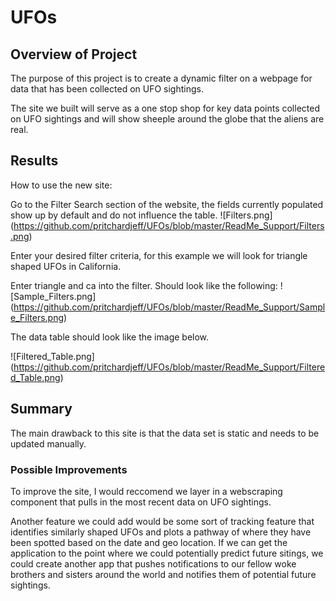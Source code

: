 # UFOs

## Overview of Project
The purpose of this project is to create a dynamic filter on a webpage for data that has been collected on UFO sightings.

The site we built will serve as a one stop shop for key data points collected on UFO sightings and will show sheeple around the globe that the aliens are real.

## Results

How to use the new site:

Go to the Filter Search section of the website, the fields currently populated show up by default and do not influence the table.  ![Filters.png] (https://github.com/pritchardjeff/UFOs/blob/master/ReadMe_Support/Filters.png)

Enter your desired filter criteria, for this example we will look for triangle shaped UFOs in California.

Enter triangle and ca into the filter. Should look like the following:  ![Sample_Filters.png] (https://github.com/pritchardjeff/UFOs/blob/master/ReadMe_Support/Sample_Filters.png)

The data table should look like the image below. 

 ![Filtered_Table.png] (https://github.com/pritchardjeff/UFOs/blob/master/ReadMe_Support/Filtered_Table.png)


## Summary

The main drawback to this site is that the data set is static and needs to be updated manually. 

### Possible Improvements

To improve the site, I would reccomend we layer in a webscraping component that pulls in the most recent data on UFO sightings.

Another feature we could add would be some sort of tracking feature that identifies similarly shaped UFOs and plots a pathway of where they have been spotted based on the date and geo location. If we can get the application to the point where we could potentially predict future sitings, we could create another app that pushes notifications to our fellow woke brothers and sisters around the world and notifies them of potential future sightings.

